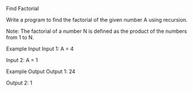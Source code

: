 Find Factorial

Write a program to find the factorial of the given number A using recursion.

Note: The factorial of a number N is defined as the product of the numbers from 1 to N.

Example Input
Input 1:
A = 4

Input 2:
A = 1



Example Output
Output 1:
24

Output 2:
1
